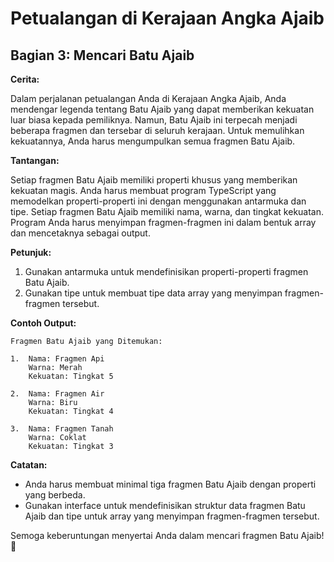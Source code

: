 # Petualangan di Kerajaan Angka Ajaib

## Bagian 3: Mencari Batu Ajaib

**Cerita:**

Dalam perjalanan petualangan Anda di Kerajaan Angka Ajaib, Anda mendengar legenda tentang Batu Ajaib yang dapat memberikan kekuatan luar biasa kepada pemiliknya. Namun, Batu Ajaib ini terpecah menjadi beberapa fragmen dan tersebar di seluruh kerajaan. Untuk memulihkan kekuatannya, Anda harus mengumpulkan semua fragmen Batu Ajaib.

**Tantangan:**

Setiap fragmen Batu Ajaib memiliki properti khusus yang memberikan kekuatan magis. Anda harus membuat program TypeScript yang memodelkan properti-properti ini dengan menggunakan antarmuka dan tipe. Setiap fragmen Batu Ajaib memiliki nama, warna, dan tingkat kekuatan. Program Anda harus menyimpan fragmen-fragmen ini dalam bentuk array dan mencetaknya sebagai output.

**Petunjuk:**

1. Gunakan antarmuka untuk mendefinisikan properti-properti fragmen Batu Ajaib.
2. Gunakan tipe untuk membuat tipe data array yang menyimpan fragmen-fragmen tersebut.

**Contoh Output:**

```
Fragmen Batu Ajaib yang Ditemukan:

1.  Nama: Fragmen Api
    Warna: Merah
    Kekuatan: Tingkat 5

2.  Nama: Fragmen Air
    Warna: Biru
    Kekuatan: Tingkat 4

3.  Nama: Fragmen Tanah
    Warna: Coklat
    Kekuatan: Tingkat 3
```

**Catatan:**

- Anda harus membuat minimal tiga fragmen Batu Ajaib dengan properti yang berbeda.
- Gunakan interface untuk mendefinisikan struktur data fragmen Batu Ajaib dan tipe untuk array yang menyimpan fragmen-fragmen tersebut.

Semoga keberuntungan menyertai Anda dalam mencari fragmen Batu Ajaib! 🌟
